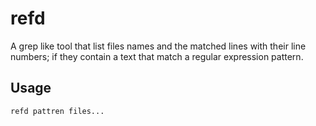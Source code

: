 # refd

A grep like tool that list files names and the matched lines with their line numbers; if they contain a text that match a regular expression pattern.

## Usage

`
refd pattren files... 
`
